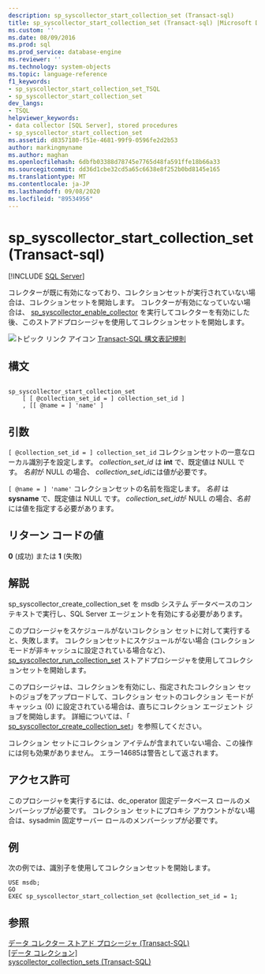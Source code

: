 ```yaml
---
description: sp_syscollector_start_collection_set (Transact-sql)
title: sp_syscollector_start_collection_set (Transact-sql) |Microsoft Docs
ms.custom: ''
ms.date: 08/09/2016
ms.prod: sql
ms.prod_service: database-engine
ms.reviewer: ''
ms.technology: system-objects
ms.topic: language-reference
f1_keywords:
- sp_syscollector_start_collection_set_TSQL
- sp_syscollector_start_collection_set
dev_langs:
- TSQL
helpviewer_keywords:
- data collector [SQL Server], stored procedures
- sp_syscollector_start_collection_set
ms.assetid: d8357180-f51e-4681-99f9-0596fe2d2b53
author: markingmyname
ms.author: maghan
ms.openlocfilehash: 6dbfb03388d78745e7765d48fa591ffe18b66a33
ms.sourcegitcommit: dd36d1cbe32cd5a65c6638e8f252b0bd8145e165
ms.translationtype: MT
ms.contentlocale: ja-JP
ms.lasthandoff: 09/08/2020
ms.locfileid: "89534956"
---
```

# <a name="sp_syscollector_start_collection_set-transact-sql"></a>sp_syscollector_start_collection_set (Transact-sql)
[!INCLUDE [SQL Server](../../includes/applies-to-version/sqlserver.md)]

  コレクターが既に有効になっており、コレクションセットが実行されていない場合は、コレクションセットを開始します。 コレクターが有効になっていない場合は、 [sp_syscollector_enable_collector](../../relational-databases/system-stored-procedures/sp-syscollector-enable-collector-transact-sql.md) を実行してコレクターを有効にした後、このストアドプロシージャを使用してコレクションセットを開始します。  

  
 ![トピック リンク アイコン](../../database-engine/configure-windows/media/topic-link.gif "トピック リンク アイコン") [Transact-SQL 構文表記規則](../../t-sql/language-elements/transact-sql-syntax-conventions-transact-sql.md)  
  
## <a name="syntax"></a>構文  
  
```  
  
sp_syscollector_start_collection_set   
    [ [ @collection_set_id = ] collection_set_id ]  
    , [[ @name = ] 'name' ]   
```  
  
## <a name="arguments"></a>引数  
`[ @collection_set_id = ] collection_set_id` コレクションセットの一意なローカル識別子を設定します。 *collection_set_id* は **int** で、既定値は NULL です。 *名前*が NULL の場合、 *collection_set_id*には値が必要です。  
  
`[ @name = ] 'name'` コレクションセットの名前を指定します。 *名前* は **sysname** で、既定値は NULL です。 *collection_set_id*が NULL の場合、*名前*には値を指定する必要があります。  
  
## <a name="return-code-values"></a>リターン コードの値  
 **0** (成功) または **1** (失敗)  
  
## <a name="remarks"></a>解説  
 sp_syscollector_create_collection_set を msdb システム データベースのコンテキストで実行し、SQL Server エージェントを有効にする必要があります。  
  
 このプロシージャをスケジュールがないコレクション セットに対して実行すると、失敗します。 コレクションセットにスケジュールがない場合 (コレクションモードが非キャッシュに設定されている場合など)、 [sp_syscollector_run_collection_set](../../relational-databases/system-stored-procedures/sp-syscollector-run-collection-set-transact-sql.md) ストアドプロシージャを使用してコレクションセットを開始します。  
  
 このプロシージャは、コレクションを有効にし、指定されたコレクション セットのジョブをアップロードして、コレクション セットのコレクション モードがキャッシュ (0) に設定されている場合は、直ちにコレクション エージェント ジョブを開始します。 詳細については、「 [sp_syscollector_create_collection_set](../../relational-databases/system-stored-procedures/sp-syscollector-create-collection-set-transact-sql.md)」を参照してください。  
  
 コレクション セットにコレクション アイテムが含まれていない場合、この操作には何も効果がありません。 エラー14685は警告として返されます。  
  
## <a name="permissions"></a>アクセス許可  
 このプロシージャを実行するには、dc_operator 固定データベース ロールのメンバーシップが必要です。 コレクション セットにプロキシ アカウントがない場合は、sysadmin 固定サーバー ロールのメンバーシップが必要です。  
  
## <a name="examples"></a>例  
 次の例では、識別子を使用してコレクションセットを開始します。  
  
```  
USE msdb;  
GO  
EXEC sp_syscollector_start_collection_set @collection_set_id = 1;  
```  
  
## <a name="see-also"></a>参照  
 [データ コレクター ストアド プロシージャ &#40;Transact-SQL&#41;](../../relational-databases/system-stored-procedures/data-collector-stored-procedures-transact-sql.md)   
 [[データ コレクション]](../../relational-databases/data-collection/data-collection.md)   
 [syscollector_collection_sets &#40;Transact-SQL&#41;](../../relational-databases/system-catalog-views/syscollector-collection-sets-transact-sql.md)  
  
  

